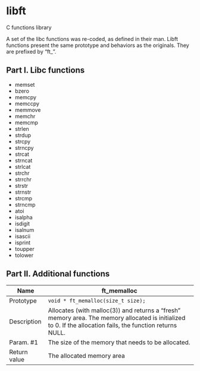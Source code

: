 # libft

C functions library

A set of the libc functions was re-coded, as defined in their man. Libft functions present the same prototype and behaviors as the originals. They are prefixed by “ft_”.

## Part I. Libc functions
* memset
* bzero
* memcpy
* memccpy
* memmove
* memchr
* memcmp
* strlen
* strdup
* strcpy
* strncpy
* strcat
* strncat
* strlcat
* strchr
* strrchr
* strstr
* strnstr
* strcmp
* strncmp
* atoi
* isalpha
* isdigit
* isalnum
* isascii
* isprint
* toupper
* tolower

## Part II. Additional functions

Name |ft_memalloc
-----|---------------------------------
Prototype | ```void * ft_memalloc(size_t size);```
Description | Allocates (with malloc(3)) and returns a “fresh” memory area. The memory allocated is initialized to 0. If the allocation fails, the function returns NULL.
Param. #1 | The size of the memory that needs to be allocated.
Return value | The allocated memory area
